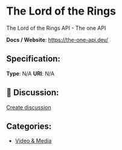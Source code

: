 # The Lord of the Rings


The Lord of the Rings API - The one API

**Docs / Website**: https://the-one-api.dev/

## Specification:
**Type**:  N/A 
**URI**:  N/A 

## 💬 Discussion:
[Create discussion](link)

## Categories:
- [Video & Media](https://github.com/apis-list/apis-list#video-and-media)





